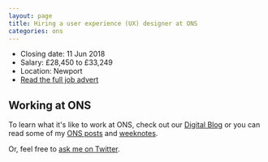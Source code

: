 ```yaml
---
layout: page
title: Hiring a user experience (UX) designer at ONS
categories: ons
---
```


- Closing date: 11 Jun 2018
- Salary: £28,450 to £33,249
- Location: Newport
- [Read the full job advert](https://www.civilservicejobs.service.gov.uk/csr/jobs.cgi?jcode=1581727)

<!-- ## Applying for the post

You CV and suitability statement together should show that you have the right experience and skills and that you meet the competencies.

> Your CV should cover details of education, professional qualifications, employment history, as well as giving details of relevant experience.

> Your suitability statement should contain details explaining why this post interests you and how you meet the criteria as detailed in the vacancy description. Your statement should detail skills, talents, experiences and your suitability for the role, giving evidence of examples of experience to the specialist skills listed in the role profile attached.

> Successful candidates will need to demonstrate broad competencies providing clear examples in their statement of suitability

You have to meet all competencies when you apply, and at the interview. [Read this if you are unfamiliar with competencies](https://www.gov.uk/government/publications/civil-service-competency-framework).
 -->
## Working at ONS

To learn what it's like to work at ONS, check out our [Digital Blog](https://digitalblog.ons.gov.uk/) or you can read some of my [ONS posts](/blog/category/ons/) and [weeknotes](/blog/category/weeknotes/).

Or, feel free to [ask me on Twitter](https://twitter.com/benjystanton).
